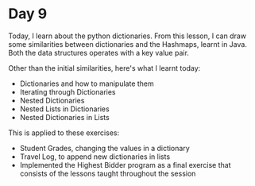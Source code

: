 # Day 9

Today, I learn about the python dictionaries. From this lesson, I can draw some similarities between dictionaries and the Hashmaps, learnt in Java. Both the data structures operates with a key value pair. 

Other than the initial similarities, here's what I learnt today:
- Dictionaries and how to manipulate them
- Iterating through Dictionaries
- Nested Dictionaries
- Nested Lists in Dictionaries
- Nested Dictionaries in Lists

This is applied to these exercises:
- Student Grades, changing the values in a dictionary
- Travel Log, to append new dictionaries in lists
- Implemented the Highest Bidder program as a final exercise that consists of the lessons taught throughout the session